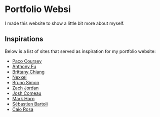 # Portfolio Websi

I made this website to show a little bit more about myself.

## Inspirations

Below is a list of sites that served as inspiration for my portfolio website:

- [Paco Coursey](https://paco.me/)
- [Anthony Fu](https://antfu.me/projects)
- [Brittany Chiang](https://brittanychiang.com/)
- [Nexxel](https://www.nexxel.dev/)
- [Bruno Simon](https://bruno-simon.com/)
- [Zach Jordan](https://www.zachjordan.io/)
- [Josh Comeau](https://www.joshwcomeau.com/)
- [Mark Horn](https://markhorn.dev/work)
- [Sébastien Bartoli](https://dazzle.io/articles/)
- [Caio Rosa](https://caiorosadev.com/)
